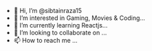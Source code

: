- 👋 Hi, I’m @sibtainraza15
- 👀 I’m interested in Gaming, Movies & Coding...
- 🌱 I’m currently learning Reactjs...
- 💞️ I’m looking to collaborate on ...
- 📫 How to reach me ...

<!---
sibtainraza15/sibtainraza15 is a ✨ special ✨ repository because its `README.md` (this file) appears on your GitHub profile.
You can click the Preview link to take a look at your changes.
--->
